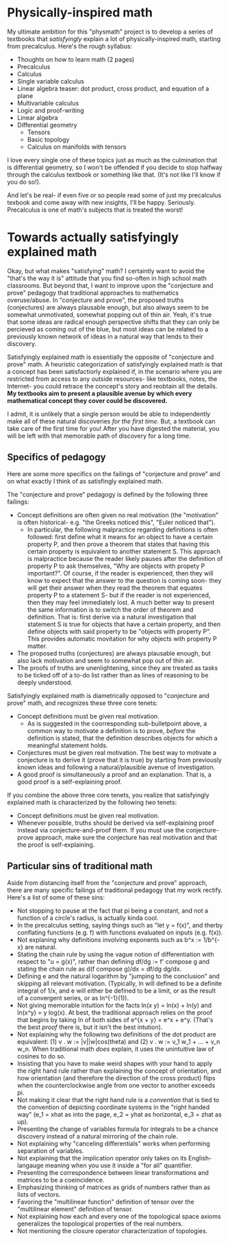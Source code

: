 # Physically-inspired math
My ultimate ambition for this "physmath" project is to develop a series of textbooks that *satisfyingly* explain a lot of physically-inspired math, starting from precalculus. Here's the rough syllabus:

- Thoughts on how to learn math (2 pages)
- Precalculus
- Calculus
- Single variable calculus
- Linear algebra teaser: dot product, cross product, and equation of a plane
- Multivariable calculus
- Logic and proof-writing
- Linear algebra
- Differential geometry
  - Tensors
  - Basic topology
  - Calculus on manifolds with tensors

I love every single one of these topics just as much as the culmination that is differential geometry, so I won't be offended if you decide to stop halfway through the calculus textbook or something like that. (It's not like I'll know if you do so!). 

And let's be real- if even five or so people read some of just my precalculus texbook and come away with new insights, I'll be happy. Seriously. Precalculus is one of math's subjects that is treated the worst!

# Towards actually satisfyingly explained math

Okay, but what makes "satisfying" math? I certaintly want to avoid the "that's the way it is" attitude that you find so-often in high school math classrooms. But beyond that, I want to improve upon the "conjecture and prove" pedagogy that traditional approaches to mathematics overuse/abuse. In "conjecture and prove", the proposed truths (conjectures) are always plausable enough, but also always seem to be somewhat unmotivated, somewhat popping out of thin air. Yeah, it's true that some ideas are radical enough perspective shifts that they can only be percieved as coming out of the blue, but most ideas can be related to a previously known network of ideas in a natural way that lends to their discovery.

Satisfyingly explained math is essentially the opposite of "conjecture and prove" math. A heuristic categorization of satisfyingly explained math is that a concept has been satisfactiorly explained if, in the scenario where you are restricted from access to any outside resources- like textbooks, notes, the Internet- you could retrace the concept's story and reobtain all the details. **My textbooks aim to present a plausible avenue by which every mathematical concept they cover could be discovered.**

I admit, it is unlikely that a single person would be able to independently make all of these natural discoveries *for the first time*. But, a textbook can take care of the first time for you! After you have digested the material, you will be left with that memorable path of discovery for a long time.

## Specifics of pedagogy

Here are some more specifics on the failings of "conjecture and prove" and on what exactly I think of as satisfingly explained math.

The "conjecture and prove" pedagogy is defined by the following three failings:
- Concept definitions are often given no real motivation (the "motivation" is often historical- e.g. "the Greeks noticed this", "Euler noticed that").
  - In particular, the following malpractice regarding definitions is often followed: first define what it means for an object to have a certain property P, and then prove a theorem that states that having this certain property is equivalent to another statement S. This approach is malpractice because the reader likely pauses after the definition of property P to ask themselves, "Why are objects with propety P important?". Of course, if the reader is experienced, then they will know to expect that the answer to the question is coming soon- they will get their answer when they read the theorem that equates property P to a statement S- but if the reader is not experienced, then they may feel immediately lost. A much better way to present the same information is to switch the order of theorem and definition. That is: first derive via a natural investigation that statement S is true for objects that have a certain property, and then define objects with said property to be "objects with property P". This provides automatic movitation for why objects with property P matter.
- The proposed truths (conjectures) are always plausable enough, but also lack motivation and seem to somewhat pop out of thin air.
- The proofs of truths are unenlightening, since they are treated as tasks to be ticked off of a to-do list rather than as lines of reasoning to be deeply understood.

Satisfyingly explained math is diametrically opposed to "conjecture and prove" math, and recognizes these three core tenets:
- Concept definitions must be given real motivation.
  - As is suggested in the coorresponding sub-bulletpoint above, a common way to motivate a definition is to prove, *before* the definition is stated, that the definition describes objects for which a meaningful statement holds. 
- Conjectures must be given real motivation. The best way to motivate a conjecture is to derive it (prove that it is true) by starting from previously known ideas and following a natural/plausible avenue of investigation.
- A good proof is simultaneously a proof and an explanation. That is, a good proof is a self-explaining proof.

If you combine the above three core tenets, you realize that satisfyingly explained math is characterized by the following *two* tenets:
- Concept definitions must be given real motivation.
- Whenever possible, truths should be derived via self-explaining proof instead via conjecture-and-proof them. If you must use the conjecture-prove approach, make sure the conjecture has real motivation and that the proof is self-explaining.

## Particular sins of traditional math

Aside from distancing itself from the "conjecture and prove" approach, there are many specific failings of traditional pedagogy that my work rectify. Here's a list of some of these sins:

- Not stopping to pause at the fact that pi being a constant, and not a function of a circle's radius, is actually kinda cool.
- In the precalculus setting, saying things such as "let y = f(x)", and therby conflating functions (e.g. f) with functions evaluated on inputs (e.g. f(x)).
- Not explaning why definitions involving exponents such as b^x := 1/b^{-x} are natural.
- Stating the chain rule by using the vague notion of differentiation with respect to "u = g(x)", rather than defining df/dg := f' compose g and stating the chain rule as d(f compose g)/dx = df/dg dg/dx.
- Defining e and the natural logarithm by "jumping to the conclusion" and skipping all relevant motivation. (Typically, ln will defined to be a definite integral of 1/x, and e will either be defined to be a limit, or as the result of a convergent series, or as ln^{-1}(1)).
- Not giving memorable intuition for the facts ln(x y) = ln(x) + ln(y) and ln(x^y) = y log(x). At best, the traditional approach relies on the proof that begins by taking ln of both sides of e^{x + y} = e^x + e^y. (That's the best *proof* there is, but it isn't the best intution).
- Not explaining why the following two definitions of the dot product are equivalent: (1) v . w := |v||w|cos(theta) and (2) v . w := v_1 w_1 + ... + v_n w_n. When traditional math *does* explain, it uses the unintuitive law of cosines to do so.
- Insisting that you have to make weird shapes with your hand to apply the right hand rule rather than explaining the concept of orientation, and how orientation (and therefore the direction of the cross product) flips when the counterclockwise angle from one vector to another exceeds pi.
- Not making it clear that the right hand rule is a *convention* that is tied to the convention of depicting coordinate systems in the "right handed way" (e_1 = xhat as into the page, e_2 = yhat as horizontal, e_3 = zhat as up).
- Presenting the change of variables formula for integrals to be a chance discovery instead of a natural mirroring of the chain rule.
- Not explaining why "canceling differentials" works when performing separation of variables.
- Not explaining that the implication operator only takes on its English-langauge meaning when you use it inside a "for all" quantifier.
- Presenting the correspondence between linear transformations and matrices to be a coeincidence.
- Emphasizing thinking of matrices as grids of numbers rather than as lists of vectors.
- Favoring the "multilinear function" definition of tensor over the "multilinear element" definition of tensor.
- Not explaining how each and every one of the topological space axioms generalizes the topological properties of the real numbers.
- Not mentioning the closure operator characterization of topologies.
